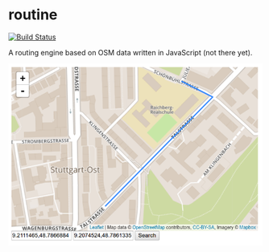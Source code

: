 # routine

[![Build Status](https://travis-ci.org/OrKoN/routine.svg?branch=master)](https://travis-ci.org/OrKoN/routine)

A routing engine based on OSM data written in JavaScript (not there yet). 

![screenshots/routine.png](screenshots/routine.png)